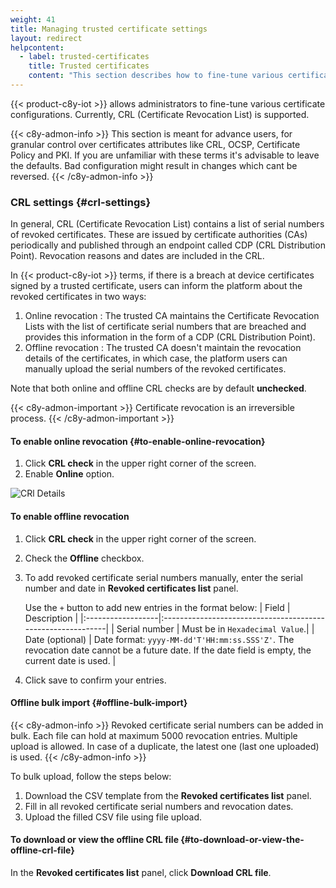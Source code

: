 ```yaml
---
weight: 41
title: Managing trusted certificate settings
layout: redirect
helpcontent:
  - label: trusted-certificates
    title: Trusted certificates
    content: "This section describes how to fine-tune various certificate configurations."
---
```


{{< product-c8y-iot >}} allows administrators to fine-tune various certificate configurations.
Currently, CRL (Certificate Revocation List) is supported.

{{< c8y-admon-info >}}
This section is meant for advance users, for granular control over certificates attributes like CRL, OCSP, Certificate
Policy and PKI.
If you are unfamiliar with these terms it's advisable to leave the defaults.
Bad configuration might result in changes which cant be reversed.
{{< /c8y-admon-info >}}

### CRL settings {#crl-settings}

In general, CRL (Certificate Revocation List) contains a list of serial numbers of revoked certificates.
These are issued by certificate authorities (CAs) periodically and published through an endpoint called CDP (CRL
Distribution Point).
Revocation reasons and dates are included in the CRL.

In {{< product-c8y-iot >}} terms, if there is a breach at device certificates signed by a trusted certificate, users
can inform the platform about the revoked certificates in two ways:

1. Online revocation :
    The trusted CA maintains the Certificate Revocation Lists with the list of certificate serial numbers that are
   breached and provides this information in the form of a CDP (CRL Distribution Point).
2. Offline revocation :
    The trusted CA doesn't maintain the revocation details of the certificates, in which case, the platform users
   can manually upload the serial numbers of the revoked certificates.

Note that both online and offline CRL checks are by default **unchecked**.

{{< c8y-admon-important >}}
Certificate revocation is an irreversible process.
{{< /c8y-admon-important >}}

#### To enable online revocation {#to-enable-online-revocation}

1. Click **CRL check** in the upper right corner of the screen.
2. Enable **Online** option.

![CRl Details](/images/users-guide/DeviceManagement/devmgmt-crl-option-check.png)

#### To enable offline revocation

1. Click **CRL check** in the upper right corner of the screen.
2. Check the **Offline** checkbox.
3. To add revoked certificate serial numbers manually, enter the serial number and date in **Revoked certificates list**
   panel.

   Use the `+` button to add new entries in the format below:
   | Field | Description |
   |:------------------|:------------------------------------------------------------|
   | Serial number | Must be in `Hexadecimal Value`.|
   | Date (optional)       | Date format: `yyyy-MM-dd'T'HH:mm:ss.SSS'Z'`. The revocation date cannot be a future date. If the date field is empty, the current date is used. |
4. Click save to confirm your entries.

#### Offline bulk import {#offline-bulk-import}

{{< c8y-admon-info >}}
Revoked certificate serial numbers can be added in bulk.
Each file can hold at maximum 5000 revocation entries.
Multiple upload is allowed. In case of a duplicate, the latest one (last one uploaded) is used.
{{< /c8y-admon-info >}}

To bulk upload, follow the steps below:

1. Download the CSV template from the **Revoked certificates list** panel.
2. Fill in all revoked certificate serial numbers and revocation dates.
3. Upload the filled CSV file using file upload.

#### To download or view the offline CRL file {#to-download-or-view-the-offline-crl-file}

In the **Revoked certificates list** panel, click **Download CRL file**.
